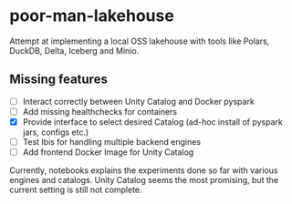 # poor-man-lakehouse
 Attempt at implementing a local OSS lakehouse with tools like Polars, DuckDB, Delta, Iceberg and Minio.

## Missing features

- [ ] Interact correctly between Unity Catalog and Docker pyspark
- [ ] Add missing healthchecks for containers
- [X] Provide interface to select desired Catalog (ad-hoc install of pyspark jars, configs etc.)
- [ ] Test Ibis for handling multiple backend engines
- [ ] Add frontend Docker Image for Unity Catalog

Currently, notebooks explains the experiments done so far with various engines and catalogs. Unity Catalog seems the most promising, but the current setting is still not complete.
